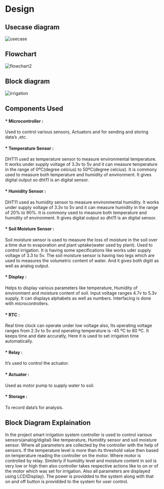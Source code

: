 # Design
## Usecase diagram
![usecase](https://user-images.githubusercontent.com/46900710/155770366-ee2bdb72-2774-478f-9227-2937691a1a10.JPG)

## Flowchart
![flowchart2](https://user-images.githubusercontent.com/46900710/155830718-fe4051ac-5f74-48bf-851c-76f6bd31e806.JPG)



## Block diagram

![irrigation](https://user-images.githubusercontent.com/46900710/155770530-6354cd86-c151-4262-b7d9-458c5cfb9d7e.JPG)

## Components Used

#### * Microcontroller :
 Used to control various sensors, Actuators and for sending and storing data’s ,etc.

#### * Temperature Sensor : 
DHT11 used as temperature sensor to measure environmental temperature. It works under supply voltage of 3.3v to 5v and it can measure temperature in the range of 0ºC(degree celcius) to 50ºC(degree celcius). It is commony used to measure both temperature and humidity of environment. It gives digital output so dht11 is an digital sensor.

#### * Humidity Sensor :
DHT11 used as humidity sensor to measure environmental humidity. It works under supply voltage of 3.3v to 5v and it can measure humidity in the range of 20% to 90%. It is commony used to measure both temperature and humidity of environment. It gives digital output so dht11 is an digital sensor.

#### * Soil Moisture Sensor : 
Soil moisture sensor is used to measure the loss of moisture in the soil over a time due to evaporation and plant uptake(water used by plant). Used to control irrigation.
It is having some specifications like works uder supply voltage of 3.3 to 5v. The soil moisture sensor is having two legs which are used to measures the volumetric content of water. And it gives both digitl as well as analog output.

#### * Display :
Helps to display various parameters like temperature, Humidity of environment and moisture content of soil. Input voltage ranges 4.7v to 5.3v supply. It can displays alphabets as well as numbers. Interfacing is done with microcontrollers.

#### * RTC :
Real time clock can operate under low voltage also, Its operating voltage ranges from 2.3v to 5v and operating temperature is -45 ºC to 80 ºC. It keeps time and date accuratly, Here it is used to set irrigation time automatically.

#### * Relay :
It’s used to control the actuator.

#### * Actuator : 
Used as motor pump to supply water to soil.

#### * Storage :
To record data’s for analysis.



## Block Diagram Explaination 
In the project smart irrigation system controller is used to control various sensors(analog/digital) like temperature, Humidity sensor and soil moisture sensor. Where all parameters are collected by the controller with the help of sensors. If the temperature level is more than its threshold value then based on temperature reading the controller on the motor. Where motor is controlled by relay. Similerly if humidity level and moisture content in soil is very low or high then also controller takes respective actions like to on or of the motor which was set for irrigation. Also all parameters are displayed using LCD(Display). The power is providded to the system along with that on and off button is providded to the system for user control.

